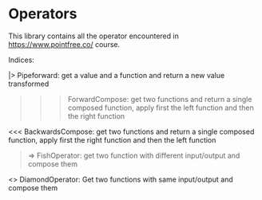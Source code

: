 # Operators

This library contains all the operator encountered in https://www.pointfree.co/ course.

Indices:

|> Pipeforward: get a value and a function and return a new value transformed

>>>  ForwardCompose: get two functions and return a single composed function, apply first the left function and then the right function

<<< BackwardsCompose: get two functions and return a single composed function, apply first the right function and then the left function

>=> FishOperator: get two function with different input/output and compose them

<> DiamondOperator: Get two functions with same input/output and compose them
